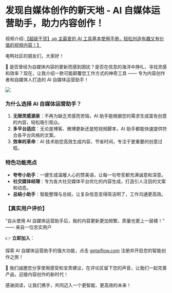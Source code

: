# 发现自媒体创作的新天地 - AI 自媒体运营助手，助力内容创作！

视频介绍:[【超级干货】up 主最爱的 AI 工具基本使用手册，轻松创造有趣又有价值的视频内容！】](https://www.bilibili.com/video/BV1sN411i7Uh/?share_source=copy_web&vd_source=0ca81e735ba0b9ead65a22a060c06040)

电鸭社区的朋友们，大家好！

🚀 是否曾经为自媒体内容的更新而感到困扰？是否在信息的海洋中挣扎，寻找灵感和效率？现在，让我介绍一款可能颠覆您工作方式的神奇工具 —— 专为内容创作者和自媒体人打造的 AI 自媒体运营助手！

![](https://www.gptaiflow.com/img/pages/homePage/2023-10-17-img-3-homePage-two-feature-presentation.gif)

<!-- truncate -->

### 为什么选择 AI 自媒体运营助手？

1.  **无限灵感源泉**：不再为缺乏灵感而苦恼，AI 助手能根据您的需求生成富有创意的内容，轻松吸引观众。
2.  **多平台适应**：无论是博客、微博更新还是短视频脚本，AI 助手都能快速提供符合各平台风格的文案。
3.  **效率的革命**：AI 技术助您高效生成内容，节省时间，专注于更重要的创意过程。

### 特色功能亮点

- **夸夸小助手**：一键生成温暖人心的赞美语，让每一句夸奖都充满诚意和深意。
- **社交媒体经理**：专为各大社交媒体平台优化的内容生成，打造引人注目的文案和动态。
- **总结小助手**：智能整理与总结，让复杂信息变得简洁明了，工作沟通更高效。

### 【真实用户评价】

“自从使用 AI 自媒体运营助手后，我的内容更新更加频繁，质量也更上一层楼！” —— 来自一位忠实用户

👉 **立即加入**：

探索 AI 自媒体运营助手的强大功能，点击 [gptaiflow.com](https://www.gptaiflow.com/) 注册并开启您的智能创作之旅！

💬 我们诚邀您分享使用感受和宝贵建议，在评论区留下您的声音，让我们一起完善产品，迎接内容创作的新时代！

感谢阅读，让我们携手，共同迈入一个更智能、更高效的未来！
